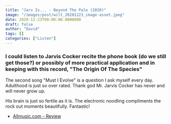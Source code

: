 ```yaml
---
title: "Jarv Is... - Beyond The Pale (2020)"
image: "/images/post/wilt_20201223_image-asset.jpeg"
date: 2020-12-23T00:00:00.0000000
draft: false
author: "David"
tags: []
categories: ["Listen"]
---
```

### I could listen to Jarvis Cocker recite the phone book (do we still get those?) or possibly of more practical application and in keeping with this record, "The Origin Of The Species"

 The second song "Must I Evolve" is a question I ask myself every day. Adulthood is just so over rated. Thank god Mr. Jarvis Cocker has never and will never grow up.

 His brain is just so fertile as it is. The electronic noodling compliments the rock out moments beautifully. Fantastic!

-  [Allmusic.com - Review](https://www.allmusic.com/album/beyond-the-pale-mw0003365399)